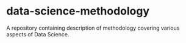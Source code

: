 # data-science-methodology
 A repository containing description of methodology covering various aspects of Data Science.
